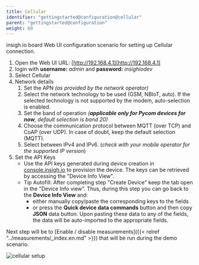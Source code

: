 ```yaml
---
title: Cellular
identifier: "gettingstarted@configuration@cellular"
parent: "gettingstarted@configuration"
weight: 60
---
```


insigh.io board Web UI configuration scenario for setting up Cellular connection.

1. Open the Web UI URL: [http://192.168.4.1](http://192.168.4.1)
1. login with **username:** _admin_ and **password:** _insighiodev_
1. Select Cellular
1. Network details
    1. Set the APN _(as provided by the network operator)_
    1. Select the network technology to be used (GSM, NBIoT, auto). If the selected technology is not supported by the modem, auto-selection is enabled.
    1. Set the band of operation _(**applicable only for Pycom devices for now**, default selection is band 20)_
    1. Choose the communication protocol between MQTT (over TCP) and CoAP (over UDP). In case of doubt, keep the default selection (MQTT).
    1. Select between IPv4 and IPv6. (_check with your mobile operator for the supported IP version_)
1. Set the API Keys
    - Use the API keys generated during device creation in [console.insigh.io](https://console.insigh.io/devices/list) to provision the device. The keys can be retrieved by accessing the "Device Info View".
    - Tip Autofill: After completing step "Create Device" keep the tab open in the "Device Info view". Thus, during this step you can go back to the **Device Info View** and:
        - either manually copy/paste the corresponding keys to the fields
        - or press the **Quick device data commands** button and then copy **JSON** data button. Upon pasting these data to any of the fields, the data will be auto-imported to the appropriate fields.

Next step will be to [Enable / disable measurements]({{< relref "../measurements/_index.en.md" >}}) that will be run during the demo scenario.

![cellular setup](/images/webui-cellular.gif?width=50pc)
